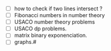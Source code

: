 - [ ] how to check if two lines intersect ?
- [ ] Fibonacci numbers in number theory 
- [ ] USACO number theory problems
- [ ] USACO dp problems.
- [ ] matrix binary exponenciation.
- [ ] graphs.#
